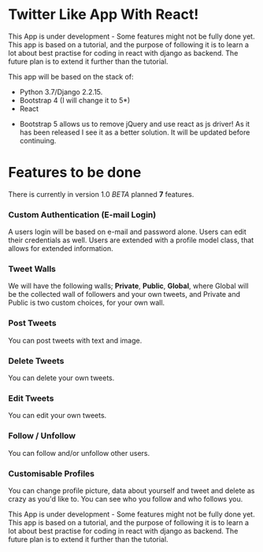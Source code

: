 # Twitter Like App With React!

This App is under development - Some features might not be fully done yet. This app is based on a tutorial, and the purpose of following it is to learn a lot about best practise for coding in react with django as backend. The future plan is to extend it further than the tutorial.


This app will be based on the stack of:

- Python 3.7/Django 2.2.15.
- Bootstrap 4 (I will change it to 5*)
- React

* Bootstrap 5 allows us to remove jQuery and use react as js driver! As it has been released I see it as a better solution. It will be updated before continuing.


# Features to be done

There is currently in version 1.0 *BETA* planned **7** features.

### Custom Authentication (E-mail Login)

A users login will be based on e-mail and password alone. Users can edit their credentials as well. Users are extended with a profile model class, that allows for extended information. 

### Tweet Walls

We will have the following walls; **Private**,  **Public**, **Global**, where Global will be the collected wall of followers and your own tweets, and Private and Public is two custom choices, for your own wall.

### Post Tweets

You can post tweets with text and image.

### Delete Tweets 

You can delete your own tweets.

### Edit Tweets

You can edit your own tweets.

### Follow / Unfollow

You  can follow and/or unfollow other users.

### Customisable Profiles

You can change profile picture, data about yourself and tweet and delete as crazy as you'd like to. You can see who you follow and who follows you.


This App is under development - Some features might not be fully done yet. This app is based on a tutorial, and the purpose of following it is to learn a lot about best practise for coding in react with django as backend. The future plan is to extend it further than the tutorial.

